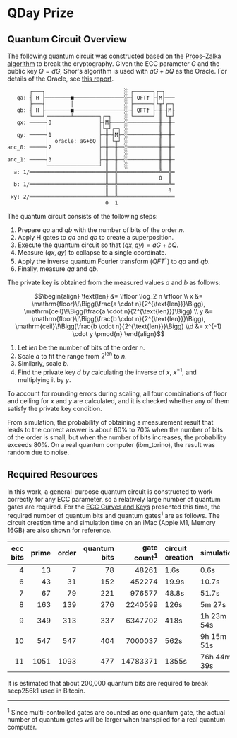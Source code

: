 # QDay Prize

## Quantum Circuit Overview

The following quantum circuit was constructed based on the [Proos–Zalka algorithm](https://arxiv.org/abs/quant-ph/0301141) to break the cryptography.
Given the ECC parameter $G$ and the public key $Q=dG$, Shor's algorithm is used with $aG+bQ$ as the Oracle. For details of the Oracle, see [this report](https://github.com/hk-quantum/qday-prize/blob/v2.0.0/document/report.md).

```
       ┌───┐                         ░ ┌──────┐┌─┐   
   qa: ┤ H ├────────■────────────────░─┤ QFT† ├┤M├───
       ├───┤        │                ░ ├──────┤└╥┘┌─┐
   qb: ┤ H ├────────■────────────────░─┤ QFT† ├─╫─┤M├
       └───┘┌───────┴────────┐┌─┐    ░ └──────┘ ║ └╥┘
   qx: ─────┤0               ├┤M├────░──────────╫──╫─
            │                │└╥┘┌─┐ ░          ║  ║ 
   qy: ─────┤1               ├─╫─┤M├─░──────────╫──╫─
            │  oracle: aG+bQ │ ║ └╥┘ ░          ║  ║ 
anc_0: ─────┤2               ├─╫──╫──░──────────╫──╫─
            │                │ ║  ║  ░          ║  ║ 
anc_1: ─────┤3               ├─╫──╫──░──────────╫──╫─
            └────────────────┘ ║  ║  ░          ║  ║ 
  a: 1/════════════════════════╬══╬═════════════╩══╬═
                               ║  ║             0  ║ 
  b: 1/════════════════════════╬══╬════════════════╩═
                               ║  ║                0 
 xy: 2/════════════════════════╩══╩══════════════════
                               0  1                 
```

The quantum circuit consists of the following steps:

1. Prepare $qa$ and $qb$ with the number of bits of the order $n$.
2. Apply H gates to $qa$ and $qb$ to create a superposition.
3. Execute the quantum circuit so that $(qx, qy)=aG+bQ$.
4. Measure $(qx, qy)$ to collapse to a single coordinate.
5. Apply the inverse quantum Fourier transform ($QFT^†$) to $qa$ and $qb$.
6. Finally, measure $qa$ and $qb$.

The private key is obtained from the measured values $a$ and $b$ as follows:

```math
\begin{align}
\text{len} &= \lfloor \log_2 n \rfloor \\
x &= \mathrm{floor}\!\Bigg(\frac{a \cdot n}{2^{\text{len}}}\Bigg), \mathrm{ceil}\!\Bigg(\frac{a \cdot n}{2^{\text{len}}}\Bigg) \\
y &= \mathrm{floor}\!\Bigg(\frac{b \cdot n}{2^{\text{len}}}\Bigg), \mathrm{ceil}\!\Bigg(\frac{b \cdot n}{2^{\text{len}}}\Bigg) \\d &= x^{-1} \cdot y \pmod{n}
\end{align}
```

1. Let $len$ be the number of bits of the order $n$.
2. Scale $a$ to fit the range from $2^{\text{len}}$ to $n$.
3. Similarly, scale $b$.
4. Find the private key $d$ by calculating the inverse of $x$, $x^{-1}$, and multiplying it by $y$.

To account for rounding errors during scaling, all four combinations of floor and ceiling for $x$ and $y$ are calculated, and it is checked whether any of them satisfy the private key condition.

From simulation, the probability of obtaining a measurement result that leads to the correct answer is about 60% to 70% when the number of bits of the order is small, but when the number of bits increases, the probability exceeds 80%.
On a real quantum computer (ibm_torino), the result was random due to noise.

## Required Resources

In this work, a general-purpose quantum circuit is constructed to work correctly for any ECC parameter, so a relatively large number of quantum gates are required.
For the [ECC Curves and Keys](https://www.qdayprize.org/curves.txt) presented this time, the required number of quantum bits and quantum gates<sup>1</sup> are as follows.
The circuit creation time and simulation time on an iMac (Apple M1, Memory 16GB) are also shown for reference.

|ecc bits|prime|order|quantum bits|gate count<sup>1</sup>|circuit creation|simulation|
|--:|--:|--:|--:|--:|:--|:--|
|4|13|7|78|48261|1.6s|0.6s|
|6|43|31|152|452274|19.9s|10.7s|
|7|67|79|221|976577|48.8s|51.7s|
|8|163|139|276|2240599|126s|5m 27s|
|9|349|313|337|6347702|418s|1h 23m 54s|
|10|547|547|404|7000037|562s|9h 15m 51s|
|11|1051|1093|477|14783371|1355s|76h 44m 39s|

It is estimated that about 200,000 quantum bits are required to break secp256k1 used in Bitcoin.

---

<sup>1</sup> Since multi-controlled gates are counted as one quantum gate, the actual number of quantum gates will be larger when transpiled for a real quantum computer.
